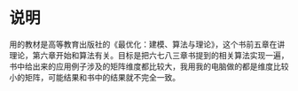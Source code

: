 # 说明

用的教材是高等教育出版社的《最优化：建模、算法与理论》，这个书前五章在讲理论，第六章开始和算法有关。目标是把六七八三章书提到的相关算法实现一遍，书中给出来的应用例子涉及的矩阵维度都比较大，我用我的电脑做的都是维度比较小的矩阵，可能结果和书中的结果就不完全一致。
